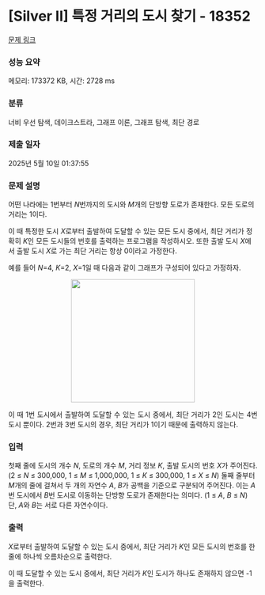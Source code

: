 # [Silver II] 특정 거리의 도시 찾기 - 18352 

[문제 링크](https://www.acmicpc.net/problem/18352) 

### 성능 요약

메모리: 173372 KB, 시간: 2728 ms

### 분류

너비 우선 탐색, 데이크스트라, 그래프 이론, 그래프 탐색, 최단 경로

### 제출 일자

2025년 5월 10일 01:37:55

### 문제 설명

<p style="user-select: auto !important;">어떤 나라에는 1번부터 <em style="user-select: auto !important;">N</em>번까지의 도시와 <em style="user-select: auto !important;">M</em>개의 단방향 도로가 존재한다. 모든 도로의 거리는 1이다.</p>

<p style="user-select: auto !important;">이 때 특정한 도시 <em style="user-select: auto !important;">X</em>로부터 출발하여 도달할 수 있는 모든 도시 중에서, 최단 거리가 정확히 <em style="user-select: auto !important;">K</em>인 모든 도시들의 번호를 출력하는 프로그램을 작성하시오. 또한 출발 도시 <em style="user-select: auto !important;">X</em>에서 출발 도시 <em style="user-select: auto !important;">X</em>로 가는 최단 거리는 항상 0이라고 가정한다.</p>

<p style="user-select: auto !important;">예를 들어 <em style="user-select: auto !important;">N</em>=4, <em style="user-select: auto !important;">K</em>=2, <em style="user-select: auto !important;">X</em>=1일 때 다음과 같이 그래프가 구성되어 있다고 가정하자.</p>

<p style="text-align: center; user-select: auto !important;"><img alt="" src="https://upload.acmicpc.net/a5e311d7-7ce4-4638-88a5-3665fb4459e5/-/preview/" style="height: 249px; width: 250px; user-select: auto !important;"></p>

<p style="text-align: justify; user-select: auto !important;">이 때 1번 도시에서 출발하여 도달할 수 있는 도시 중에서, 최단 거리가 2인 도시는 4번 도시 뿐이다.  2번과 3번 도시의 경우, 최단 거리가 1이기 때문에 출력하지 않는다.</p>

### 입력 

 <p style="user-select: auto !important;">첫째 줄에 도시의 개수 <em style="user-select: auto !important;">N</em>, 도로의 개수 <em style="user-select: auto !important;">M</em>, 거리 정보 <em style="user-select: auto !important;">K</em>, 출발 도시의 번호 <em style="user-select: auto !important;">X</em>가 주어진다. (2 ≤ <em style="user-select: auto !important;">N </em>≤ 300,000, 1 ≤ <em style="user-select: auto !important;">M </em>≤ 1,000,000, 1 ≤ <em style="user-select: auto !important;">K </em>≤ 300,000, 1 ≤ <em style="user-select: auto !important;">X </em>≤ <em style="user-select: auto !important;">N</em>) 둘째 줄부터 <em style="user-select: auto !important;">M</em>개의 줄에 걸쳐서 두 개의 자연수 <em style="user-select: auto !important;">A</em>, <em style="user-select: auto !important;">B</em>가 공백을 기준으로 구분되어 주어진다. 이는 <em style="user-select: auto !important;">A</em>번 도시에서 <em style="user-select: auto !important;">B</em>번 도시로 이동하는 단방향 도로가 존재한다는 의미다. (1 ≤ <em style="user-select: auto !important;">A</em>, <em style="user-select: auto !important;">B </em>≤ <em style="user-select: auto !important;">N</em>) 단, <em style="user-select: auto !important;">A</em>와 <em style="user-select: auto !important;">B</em>는 서로 다른 자연수이다.</p>

### 출력 

 <p style="user-select: auto !important;"><em style="user-select: auto !important;">X</em>로부터 출발하여 도달할 수 있는 도시 중에서, 최단 거리가 <em style="user-select: auto !important;">K</em>인 모든 도시의 번호를 한 줄에 하나씩 오름차순으로 출력한다.</p>

<p style="user-select: auto !important;">이 때 도달할 수 있는 도시 중에서, 최단 거리가 <em style="user-select: auto !important;">K</em>인 도시가 하나도 존재하지 않으면 -1을 출력한다.</p>

